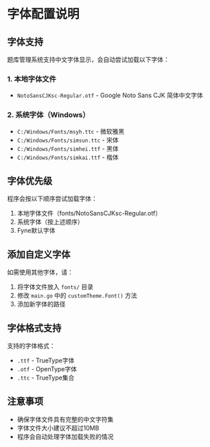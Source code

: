 # 字体配置说明

## 字体支持

题库管理系统支持中文字体显示，会自动尝试加载以下字体：

### 1. 本地字体文件
- `NotoSansCJKsc-Regular.otf` - Google Noto Sans CJK 简体中文字体

### 2. 系统字体（Windows）
- `C:/Windows/Fonts/msyh.ttc` - 微软雅黑
- `C:/Windows/Fonts/simsun.ttc` - 宋体
- `C:/Windows/Fonts/simhei.ttf` - 黑体
- `C:/Windows/Fonts/simkai.ttf` - 楷体

## 字体优先级

程序会按以下顺序尝试加载字体：
1. 本地字体文件（fonts/NotoSansCJKsc-Regular.otf）
2. 系统字体（按上述顺序）
3. Fyne默认字体

## 添加自定义字体

如需使用其他字体，请：
1. 将字体文件放入 `fonts/` 目录
2. 修改 `main.go` 中的 `customTheme.Font()` 方法
3. 添加新字体的路径

## 字体格式支持

支持的字体格式：
- `.ttf` - TrueType字体
- `.otf` - OpenType字体
- `.ttc` - TrueType集合

## 注意事项

- 确保字体文件具有完整的中文字符集
- 字体文件大小建议不超过10MB
- 程序会自动处理字体加载失败的情况 